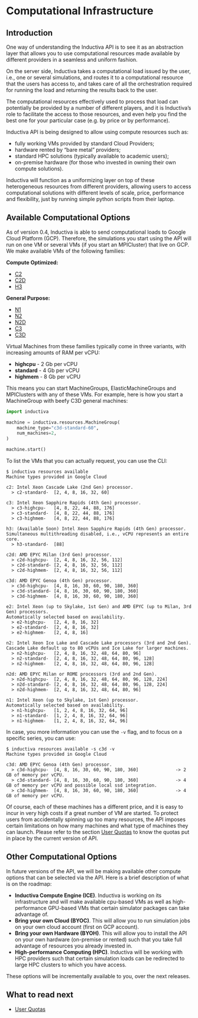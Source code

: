 # Computational Infrastructure

## Introduction
One way of understanding the Inductiva API is to see it as an abstraction layer that
allows you to use computational resources made available by different providers in a
seamless and uniform fashion. 

On the server side, Inductiva takes a computational load issued by the user, i.e.,
one or several simulations, and routes it to a computational resource that the users
has access to, and takes care of all the orchestration required for running the load
and returning the results back to the user. 

The computational resources effectively used to process that load can potentially be
provided by a number of different players, and it is Inductiva’s role to facilitate
the access to those resources, and even help you find the best one for your particular
case (e.g. by price or by performance). 

Inductiva API is being designed to allow using compute resources such as:

- fully working VMs provided by standard Cloud Providers;
- hardware rented by “bare metal” providers;
- standard HPC solutions (typically available to academic users);
- on-premise hardware (for those who invested in owning their own compute solutions).

Inductiva will function as a uniformizing layer on top of these heterogeneous resources
from different providers, allowing users to access computational solutions with different
levels of scale, price, performance and flexibility, just by running simple python
scripts from their laptop.

## Available Computational Options
As of version 0.4, Inductiva is able to send computational loads to Google Cloud
Platform (GCP). Therefore, the simulations you start using the API will run on one
VM or several VMs (if you start an MPICluster) that live on GCP. We make available
VMs of the following families:

**Compute Optimized:**

- [C2](https://cloud.google.com/compute/docs/compute-optimized-machines#c2_machine_types)
- [C2D](https://cloud.google.com/compute/docs/compute-optimized-machines#c2d_series)
- [H3](https://cloud.google.com/compute/docs/compute-optimized-machines#h3_series)

**General Purpose:**

 - [N1]( https://cloud.google.com/compute/docs/general-purpose-machines#n1_machines)
 - [N2](https://cloud.google.com/compute/docs/general-purpose-machines#n2_series)
 - [N2D](https://cloud.google.com/compute/docs/general-purpose-machines#n2d_machines)
 - [C3](https://cloud.google.com/compute/docs/general-purpose-machines#c3_series)  
 - [C3D](https://cloud.google.com/compute/docs/general-purpose-machines#c3d_series)

Virtual Machines from these families typically come in three variants, with increasing amounts of RAM per vCPU:

- **highcpu** - 2 Gb per vCPU 
- **standard** - 4 Gb per vCPU
- **highmem** - 8 Gb per vCPU

This means you can start MachineGroups, ElasticMachineGroups and MPIClusters with any of these VMs. For example, here is how you start a MachineGroup with beefy C3D general machines:

```python
import inductiva

machine = inductiva.resources.MachineGroup(
    machine_type="c3d-standard-60",
    num_machines=2,
)

machine.start()
```

To list the VMs that you can actually request, you can use the CLI:

```
$ inductiva resources available
Machine types provided in Google Cloud

c2: Intel Xeon Cascade Lake (2nd Gen) processor.
  > c2-standard-  [2, 4, 8, 16, 32, 60]                         

c3: Intel Xeon Sapphire Rapids (4th Gen) processor.
  > c3-highcpu-   [4, 8, 22, 44, 88, 176]                       
  > c3-standard-  [4, 8, 22, 44, 88, 176]                       
  > c3-highmem-   [4, 8, 22, 44, 88, 176]                       

h3: (Available Soon) Intel Xeon Sapphire Rapids (4th Gen) processor.
Simultaneous multithreading disabled, i.e., vCPU represents an entire core.
  > h3-standard-  [88]                                          

c2d: AMD EPYC Milan (3rd Gen) processor.
  > c2d-highcpu-  [2, 4, 8, 16, 32, 56, 112]                    
  > c2d-standard- [2, 4, 8, 16, 32, 56, 112]                    
  > c2d-highmem-  [2, 4, 8, 16, 32, 56, 112]                    

c3d: AMD EPYC Genoa (4th Gen) processor.
  > c3d-highcpu-  [4, 8, 16, 30, 60, 90, 180, 360]              
  > c3d-standard- [4, 8, 16, 30, 60, 90, 180, 360]              
  > c3d-highmem-  [4, 8, 16, 30, 60, 90, 180, 360]              

e2: Intel Xeon (up to Skylake, 1st Gen) and AMD EPYC (up to Milan, 3rd Gen) processors.
Automatically selected based on availability.
  > e2-highcpu-   [2, 4, 8, 16, 32]                             
  > e2-standard-  [2, 4, 8, 16, 32]                             
  > e2-highmem-   [2, 4, 8, 16]                                 

n2: Intel Xeon Ice Lake and Cascade Lake processors (3rd and 2nd Gen).
Cascade Lake default up to 80 vCPUs and Ice Lake for larger machines.
  > n2-highcpu-   [2, 4, 8, 16, 32, 48, 64, 80, 96]             
  > n2-standard-  [2, 4, 8, 16, 32, 48, 64, 80, 96, 128]        
  > n2-highmem-   [2, 4, 8, 16, 32, 48, 64, 80, 96, 128]        

n2d: AMD EPYC Milan or ROME processors (3rd and 2nd Gen).
  > n2d-highcpu-  [2, 4, 8, 16, 32, 48, 64, 80, 96, 128, 224]   
  > n2d-standard- [2, 4, 8, 16, 32, 48, 64, 80, 96, 128, 224]   
  > n2d-highmem-  [2, 4, 8, 16, 32, 48, 64, 80, 96]             

n1: Intel Xeon (up to Skylake, 1st Gen) processor.
Automatically selected based on availability.
  > n1-highcpu-   [1, 2, 4, 8, 16, 32, 64, 96]                  
  > n1-standard-  [1, 2, 4, 8, 16, 32, 64, 96]                  
  > n1-highmem-   [1, 2, 4, 8, 16, 32, 64, 96]                  
```

In case, you more information you can use the `-v` flag, and to focus on a specific series, you can use:

```
$ inductiva resources available -s c3d -v
Machine types provided in Google Cloud

c3d: AMD EPYC Genoa (4th Gen) processor.
  > c3d-highcpu-  [4, 8, 16, 30, 60, 90, 180, 360]              -> 2 GB of memory per vCPU.
  > c3d-standard- [4, 8, 16, 30, 60, 90, 180, 360]              -> 4 GB of memory per vCPU and possible local ssd integration.
  > c3d-highmem-  [4, 8, 16, 30, 60, 90, 180, 360]              -> 4 GB of memory per vCPU.

```

Of course, each of these machines has a different price, and it is easy to 
incur in very high costs if a great number of VM are started. To protect users 
from accidentally spinning up too many resources, the API imposes certain 
limitations on how many machines and what type of machines they can launch. 
Please refer to the section [User Quotas](../api_reference/user_quotas.md) to 
know the quotas put in place by the current version of API.

## Other Computational Options
In future versions of the API, we will be making available other compute options
that can be selected via the API. Here is a brief description of what is on the
roadmap:

- **Inductiva Compute Engine (ICE)**. Inductiva is working on its infrastructure
and will make available cpu-based VMs as well as high-performance GPU-based VMs
that certain simulator packages can take advantage of.
- **Bring your own Cloud (BYOC)**. This will allow you to run simulation jobs on
your own cloud account (first on GCP account).
- **Bring your own Hardware (BYOH)**. This will allow you to install the API on
your own hardware (on-premise or rented) such that you take full advantage of
resources you already invested in.
- **High-performance Computing (HPC)**. Inductiva will be working with HPC providers
such that certain simulation loads can be redirected to large HPC clusters to which
you have access.

These options will be incrementally available to you, over the next releases.

## What to read next

- [User Quotas](../api_reference/user_quotas.md)
